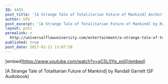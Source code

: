```yaml
---
ID: 4455
post_title: '[A Strange Tale of Totalitarian Future of Mankind] Anchorite (Audiobook)'
author: UfU
post_excerpt: '[A Strange Tale of Totalitarian Future of Mankind] by Randall Garrett  (SF Audiobook)'
layout: post
permalink: >
  http://universalflowuniversity.com/entertainment/a-strange-tale-of-totalitarian-future-of-mankind-anchorite-audiobook/
published: true
post_date: 2017-02-21 13:07:59
---
```

[embed]https://www.youtube.com/watch?v=qC5L0Yg_xo0[/embed]<br>
<p>[A Strange Tale of Totalitarian Future of Mankind] by Randall Garrett  (SF Audiobook)</p>